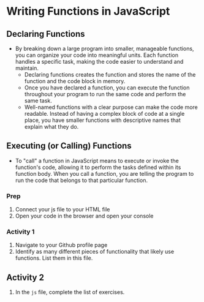 # Writing Functions in JavaScript

## Declaring Functions

- By breaking down a large program into smaller, manageable functions, you can organize your code into meaningful units. Each function handles a specific task, making the code easier to understand and maintain.
  - Declaring functions creates the function and stores the name of the function and the code block in memory.
  - Once you have declared a function, you can execute the function throughout your program to run the same code and perform the same task.
  - Well-named functions with a clear purpose can make the code more readable. Instead of having a complex block of code at a single place, you have smaller functions with descriptive names that explain what they do.

## Executing (or Calling) Functions

- To "call" a function in JavaScript means to execute or invoke the function's code, allowing it to perform the tasks defined within its function body. When you call a function, you are telling the program to run the code that belongs to that particular function.

### Prep

1. Connect your js file to your HTML file
2. Open your code in the browser and open your console

### Activity 1
1. Navigate to your Github profile page
2. Identify as many different pieces of functionality that likely use functions. List them in this file.

## Activity 2
1. In the `js` file, complete the list of exercises. 
